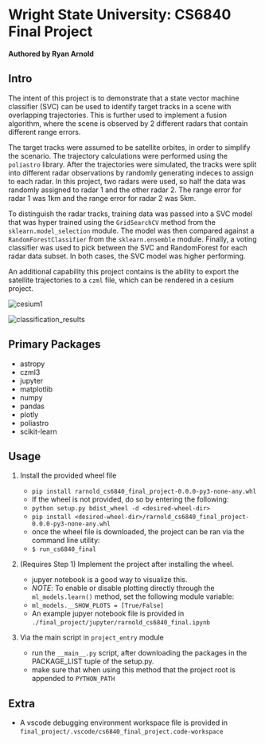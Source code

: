 # Wright State University: CS6840 Final Project
**Authored by Ryan Arnold**

## Intro
The intent of this project is to demonstrate that a state vector machine classifier (SVC) can be used to identify target tracks in a scene with overlapping trajectories.  This is further used to implement a fusion algorithm, where the scene is observed by 2 different radars that contain different range errors.

The target tracks were assumed to be satellite orbites, in order to simplify the scenario.  The trajectory calculations were performed using the `poliastro` library.  After the trajectories were simulated, the tracks were split into different radar observations by randomly generating indeces to assign to each radar.  In this project, two radars were used, so half the data was randomly assigned to radar 1 and the other radar 2.  The range error for radar 1 was 1km and the range error for radar 2 was 5km.

To distinguish the radar tracks, training data was passed into a SVC model that was hyper trained using the `GridSearchCV` method from the `sklearn.model_selection` module.  The model was then compared against a `RandomForestClassifier` from the `sklearn.ensemble` module.  Finally, a voting classifier was used to pick between the SVC and RandomForest for each radar data subset.  In both cases, the SVC model was higher performing.

An additional capability this project contains is the ability to export the satellite trajectories to a `czml` file, which can be rendered in a cesium project.

![cesium1](https://user-images.githubusercontent.com/43557496/204717119-7ee7b4ff-af63-4ad0-bd80-6cf87592fe15.png)

![classification_results](https://user-images.githubusercontent.com/43557496/204717034-f17e8f15-2778-4219-98e6-82c9817611b9.png)

## Primary Packages
- astropy
- czml3
- jupyter
- matplotlib
- numpy
- pandas
- plotly
- poliastro
- scikit-learn

## Usage
1. Install the provided wheel file
    - `pip install rarnold_cs6840_final_project-0.0.0-py3-none-any.whl`
    - If the wheel is not provided, do so by entering the following:
    - `python setup.py bdist_wheel -d <desired-wheel-dir>`
    - `pip install <desired-wheel-dir>/rarnold_cs6840_final_project-0.0.0-py3-none-any.whl`
    - once the wheel file is downloaded, the project can be ran via the command line utility:
    - `$ run_cs6840_final`

2. (Requires Step 1) Implement the project after installing the wheel.
    - jupyer notebook is a good way to visualize this.
    - *NOTE*: To enable or disable plotting directly through the `ml_models.learn()` method, set the following module variable:
    - `ml_models.__SHOW_PLOTS = [True/False]`
    - An example jupyer notebook file is provided in `./final_project/jupyter/rarnold_cs6840_final.ipynb`

2. Via the main script in `project_entry` module
    - run the `__main__.py` script, after downloading the packages in the PACKAGE_LIST tuple of the setup.py.
    - make sure that when using this method that the project root is appended to `PYTHON_PATH`

## Extra
- A vscode debugging environment workspace file is provided in `final_project/.vscode/cs6840_final_project.code-workspace`
